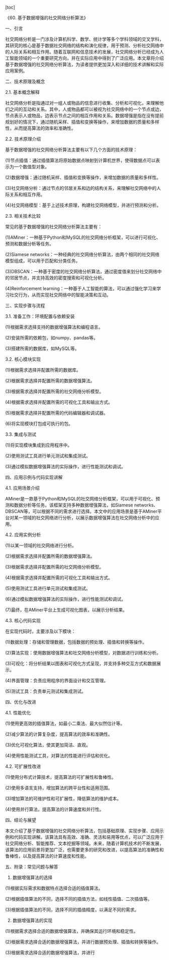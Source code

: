 
[toc]                    
                
                
《60. 基于数据增强的社交网络分析算法》

一、引言

社交网络分析是一门涉及计算机科学、数学、统计学等多个学科领域的交叉学科，其研究的核心是基于数据社交网络的结构和演化规律，用于预测、分析社交网络中的人际关系和相互作用。随着互联网和信息技术的发展，社交网络分析已经成为人工智能领域的一个重要研究方向，并在实际应用中得到了广泛应用。本文章将介绍基于数据增强的社交网络分析算法，为读者提供更加深入和详细的技术讲解和实际应用案例。

二、技术原理及概念

2.1. 基本概念解释

社交网络分析是指通过对一组人或物品的信息进行收集、分析和可视化，来理解他们之间的互动和关系。其中，人或物品都可以被视为社交网络中的一个节点或边，节点表示人或物品，边表示节点之间的相互作用和关系。数据增强是指在没有提前规划好的情况下，通过随机采样、插值和变换等操作，来增加数据的质量和多样性，从而提高算法的效率和准确性。

2.2. 技术原理介绍

基于数据增强的社交网络分析算法主要有以下几个方面的技术原理：

(1)节点插值：通过插值算法将原始数据点映射到计算机世界，使得数据点可以表示为一个数值型对象。

(2)数据增强：通过随机采样、插值和变换等操作，来增加数据的质量和多样性。

(3)社交网络分析：通过节点的邻居关系和边的结构关系，来理解社交网络中的人际关系和相互作用。

(4)社交网络模型：基于上述技术原理，构建社交网络模型，并进行预测和分析。

2.3. 相关技术比较

常见的基于数据增强的社交网络分析算法主要有：

(1)AMiner：一种基于Python和MySQL的社交网络分析框架，可以进行可视化、预测和数据分析等任务。

(2)Siamese networks：一种经典的社交网络分析算法，由两个相同的社交网络模型组成，可以用于匹配和分类任务。

(3)DBSCAN：一种基于密度的社交网络分析算法，通过密度值来划分社交网络中的邻居节点，并支持高效的密度搜索和可视化分析。

(4)Reinforcement learning：一种基于人工智能的算法，可以通过强化学习来学习社交行为，从而实现社交网络中的智能决策和互动。

三、实现步骤与流程

3.1. 准备工作：环境配置与依赖安装

(1)根据需求选择支持的数据增强算法和编程语言。

(2)安装所需的依赖包，如numpy、pandas等。

(3)搭建所需的数据库，如MySQL等。

3.2. 核心模块实现

(1)根据需求选择并配置所需的数据库。

(2)根据需求选择并配置所需的数据增强算法。

(3)根据需求选择并配置所需的社交网络分析模型。

(4)根据需求选择并配置所需的可视化工具和输出方式。

(5)根据需求选择并配置所需的代码编辑器和调试器。

(6)将实现模块打包成可执行的包。

3.3. 集成与测试

(1)将实现模块集成到应用程序中。

(2)使用测试工具进行单元测试和集成测试。

(3)通过模拟数据增强算法的实际操作，进行性能测试和调试。

四、应用示例与代码实现讲解

4.1. 应用场景介绍

AMiner是一款基于Python和MySQL的社交网络分析框架，可以用于可视化、预测和数据分析等任务。该框架支持多种数据增强算法，如Siamese networks、DBSCAN等，可以根据不同的需求进行选择。本文中的应用场景是基于AMiner平台对某一领域的社交网络进行分析，以展示数据增强算法在社交网络分析中的应用。

4.2. 应用实例分析

(1)以某一领域的社交网络进行分析。

(2)根据需求选择并配置所需的数据增强算法。

(3)根据需求选择并配置所需的社交网络分析模型。

(4)根据需求选择并配置所需的可视化工具和输出方式。

(5)使用测试工具进行单元测试和集成测试。

(6)通过模拟数据增强算法的实际操作，进行性能测试和调试。

(7)最终，在AMiner平台上生成可视化图表，以展示分析结果。

4.3. 核心代码实现

在实现代码时，主要涉及以下模块：

(1)数据处理：存储和管理数据，包括数据的预处理、插值和转换等操作。

(2)算法实现：使用数据增强算法和社交网络分析模型，对数据进行训练和分析。

(3)可视化：将分析结果以图表和可视化方式呈现，并支持多种交互方式和数据展示。

(4)界面管理：负责应用程序的界面设计和交互管理。

(5)测试工具：负责单元测试和集成测试。

四、优化与改进

4.1. 性能优化

(1)使用更高效的插值算法，如最小二乘法、最大似然估计等。

(2)减少算法的计算复杂度，提高算法的效率和准确性。

(3)优化可视化算法，使其更加简洁、直观。

(4)使用性能测试工具，对算法的性能进行评估和优化。

4.2. 可扩展性改进

(1)使用分布式计算技术，提高算法的可扩展性和鲁棒性。

(2)使用多语言支持，增加算法的跨平台性和适用范围。

(3)增加算法的可维护性和可扩展性，降低算法的维护成本。

(4)使用并行算法，提高算法的计算速度和并行性。

四、结论与展望

本文介绍了基于数据增强的社交网络分析算法，包括基础原理、实现步骤、应用示例和代码实现讲解。该算法具有高效、准确、灵活和易用等优点，可以广泛应用于社交网络分析、智能推荐、文本挖掘等领域。未来，随着计算机技术的不断发展，该算法的应用前景将更加广泛，也需要更多的研究和改进，以提高算法的准确性和鲁棒性，以及提高算法的计算速度和性能。

五、附录：常见问题与解答

1. 数据增强算法的选择

(1)根据实际需求和数据特点选择合适的插值算法。

(2)根据插值算法的不同，选择不同的插值方法，如线性插值、二次插值等。

(3)根据插值算法的不同，选择不同的插值精度，以满足不同的需求。

2. 数据增强算法的实现

(1)根据需求选择合适的数据增强算法，并确保其运行环境和稳定性。

(2)根据需求选择合适的数据增强算法，并进行数据预处理、插值和转换等操作。

(3)根据需求选择合适的数据增强算法，并进行

